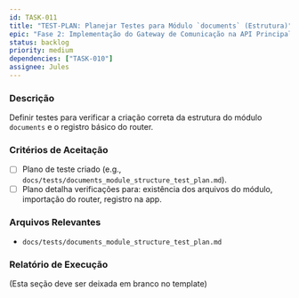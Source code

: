 ```yaml
---
id: TASK-011
title: "TEST-PLAN: Planejar Testes para Módulo `documents` (Estrutura)"
epic: "Fase 2: Implementação do Gateway de Comunicação na API Principal"
status: backlog
priority: medium
dependencies: ["TASK-010"]
assignee: Jules
---
```


### Descrição

Definir testes para verificar a criação correta da estrutura do módulo `documents` e o registro básico do router.

### Critérios de Aceitação

- [ ] Plano de teste criado (e.g., `docs/tests/documents_module_structure_test_plan.md`).
- [ ] Plano detalha verificações para: existência dos arquivos do módulo, importação do router, registro na app.

### Arquivos Relevantes

* `docs/tests/documents_module_structure_test_plan.md`

### Relatório de Execução

(Esta seção deve ser deixada em branco no template)
